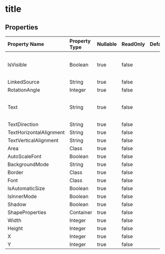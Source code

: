 # **title**

 

## **Properties**

| Property Name | Property Type | Nullable |  ReadOnly | DefaultValue | Description | 
| :- | :- | :- |:- |  :- | :- |
|IsVisible|Boolean|true|false |  |Represents whether the title is visible.|
|LinkedSource|String|true|false |  ||
|RotationAngle|Integer|true|false |  ||
|Text|String|true|false |  |Gets or sets the text of display unit label.|
|TextDirection|String|true|false |  ||
|TextHorizontalAlignment|String|true|false |  ||
|TextVerticalAlignment|String|true|false |  ||
|Area|Class|true|false |  ||
|AutoScaleFont|Boolean|true|false |  ||
|BackgroundMode|String|true|false |  ||
|Border|Class|true|false |  ||
|Font|Class|true|false |  ||
|IsAutomaticSize|Boolean|true|false |  ||
|IsInnerMode|Boolean|true|false |  ||
|Shadow|Boolean|true|false |  ||
|ShapeProperties|Container|true|false |  ||
|Width|Integer|true|false |  ||
|Height|Integer|true|false |  ||
|X|Integer|true|false |  ||
|Y|Integer|true|false |  ||

